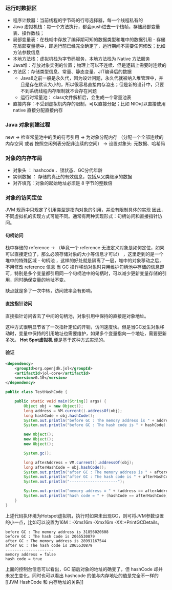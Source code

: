 
### 运行时数据区

- 程序计数器：当前线程的字节码的行号选择器，每一个线程私有的
- Java 虚拟机栈：每一个方法执行，都会push进去一个栈帧，存储局部变量表、操作数栈；
- 局部变量表：在栈帧中存放了编译期可知的数据类型和堆中的数据引用 - 存储在局部变量槽中，即运行前已经完全确定了，运行期间不需要任何修改；比如方法参数信息
- 本地方法栈：虚拟机栈为字节码服务，本地方法栈为 Native 方法服务
- Java堆：存放对象实例的位置；物理上可以不连续、但是逻辑上需要时连续的
- 方法区：存储类型信息、常量、静态变量、JIT编译后的数据
    - Java8之前一般是永久代，因为设计问题，永久代就被纳入堆管理中，并且是存在默认大小的，所以很容易直接内存溢出；但是新的设计中，只要不到系统线程内存限制就不会存在问题
    - 运行时常量池： class文件解析后，会生成一个常量池表
- 直接内存：不受到虚拟机内存的限制，可以直接分配；比如 NIO可以直接使用 native 直接分配直接内存

### Java 对象创建过程

new → 检查常量池中的类的符号引用 → 为对象分配内存 （分配一个全部连续的内存空间 或者 按照空闲列表分配非连续的空间） → 设置对象头: 元数据、哈希码

### 对象的内存布局

- 对象头 ： hashcode 、锁状态、GC分代年龄
- 实例数据 ： 存储的真正的有效信息，包括从父类继承的数据
- 对齐填充：对象的起始地址必须是 8 字节的整数倍



### 对象的访问定位

JVM 规范中只规定了引用类型是指向对象的引用，并没有限制具体的实现
因此，不同虚拟机的实现方式可能不同。通常有两种实现形式：句柄访问和直接指针访问。

#### 句柄访问
栈中存储的 reference → （毕竟一个 reference 无法定义对象是如何定位，如果可以直接定位了，那么必须存储对象的大小等信息才可以） ，这里走到的是一个堆中的特殊区域 - 句柄池 ，这样的好处就是隔离了一层，堆中的对象移动之后，不用修改 reference 信息
当 GC 操作移动对象时只用维护句柄池中存储的信息即可，特别是多个变量都引用同一个句柄池中的句柄时，可以减少更新变量存储的引用，同时确保变量的地址不变。

缺点就是多了一次中转，访问效率会有影响。

#### 直接指针访问

直接指针访问省去了中间的句柄池，对象引用中保持的直接是对象地址。

这种方式很明显节省了一次指针定位的开销，访问速度快。但是当GC发生对象移动时，变量中保持的引用地址也需要维护，如果多个变量指向一个地址，需要更新多次。 **Hot Spot虚拟机** 便是基于这种方式实现的。

#### 验证

```xml
<dependency>
    <groupId>org.openjdk.jol</groupId>
    <artifactId>jol-core</artifactId>
    <version>0.10</version>
</dependency>
```

```java
public class TestHashCode {

    public static void main(String[] args) {
        Object obj = new Object();
        long address = VM.current().addressOf(obj);
        long hashCode = obj.hashCode();
        System.out.println("before GC : The memory address is " + address);
        System.out.println("before GC : The hash code is " + hashCode);

        new Object();
        new Object();
        new Object();

        System.gc();

        long afterAddress = VM.current().addressOf(obj);
        long afterHashCode = obj.hashCode();
        System.out.println("after GC : The memory address is " + afterAddress);
        System.out.println("after GC : The hash code is " + afterHashCode);
        System.out.println("---------------------");

        System.out.println("memory address = " + (address == afterAddress));
        System.out.println("hash code = " + (hashCode == afterHashCode));
    }
}

```

上述代码执环境为Hotspot虚拟机，执行时如果未出现GC，则可将JVM参数设置的小一点，比如可以设置为16M：-Xms16m -Xmx16m -XX:+PrintGCDetails。

```
before GC : The memory address is 31856020608
before GC : The hash code is 2065530879
after GC : The memory address is 28991167544
after GC : The hash code is 2065530879
---------------------
memory address = false
hash code = true
```

上面的控制台信息可以看出，GC 前后对象的地址的确变了，但 hashCode 却并未发生变化。同时也可以看出 hashcode 的值与内存地址的值是完全不一样的 [[JVM HashCode 和 内存地址的关系]]